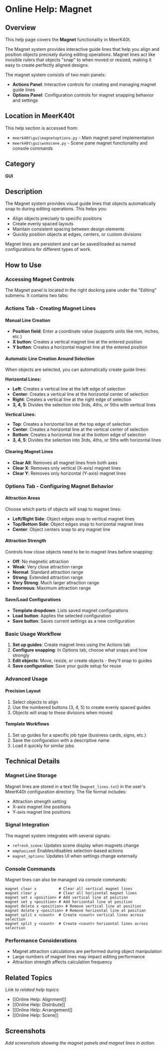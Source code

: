 # Online Help: Magnet

## Overview

This help page covers the **Magnet** functionality in MeerK40t.

The Magnet system provides interactive guide lines that help you align and position objects precisely during editing operations. Magnet lines act like invisible rulers that objects "snap" to when moved or resized, making it easy to create perfectly aligned designs.

The magnet system consists of two main panels:
- **Actions Panel**: Interactive controls for creating and managing magnet guide lines
- **Options Panel**: Configuration controls for magnet snapping behavior and settings

## Location in MeerK40t

This help section is accessed from:
- `meerk40t\gui\magnetoptions.py` - Main magnet panel implementation
- `meerk40t\gui\wxmscene.py` - Scene pane magnet functionality and console commands

## Category

**GUI**

## Description

The Magnet system provides visual guide lines that objects automatically snap to during editing operations. This helps you:

- Align objects precisely to specific positions
- Create evenly spaced layouts
- Maintain consistent spacing between design elements
- Quickly position objects at edges, centers, or custom divisions

Magnet lines are persistent and can be saved/loaded as named configurations for different types of work.

## How to Use

### Accessing Magnet Controls

The Magnet panel is located in the right docking pane under the "Editing" submenu. It contains two tabs:

### Actions Tab - Creating Magnet Lines

#### Manual Line Creation
- **Position field**: Enter a coordinate value (supports units like mm, inches, etc.)
- **X button**: Creates a vertical magnet line at the entered position
- **Y button**: Creates a horizontal magnet line at the entered position

#### Automatic Line Creation Around Selection
When objects are selected, you can automatically create guide lines:

**Horizontal Lines:**
- **Left**: Creates a vertical line at the left edge of selection
- **Center**: Creates a vertical line at the horizontal center of selection
- **Right**: Creates a vertical line at the right edge of selection
- **3, 4, 5**: Divides the selection into 3rds, 4ths, or 5ths with vertical lines

**Vertical Lines:**
- **Top**: Creates a horizontal line at the top edge of selection
- **Center**: Creates a horizontal line at the vertical center of selection
- **Bottom**: Creates a horizontal line at the bottom edge of selection
- **3, 4, 5**: Divides the selection into 3rds, 4ths, or 5ths with horizontal lines

#### Clearing Magnet Lines
- **Clear All**: Removes all magnet lines from both axes
- **Clear X**: Removes only vertical (X-axis) magnet lines
- **Clear Y**: Removes only horizontal (Y-axis) magnet lines

### Options Tab - Configuring Magnet Behavior

#### Attraction Areas
Choose which parts of objects will snap to magnet lines:
- **Left/Right Side**: Object edges snap to vertical magnet lines
- **Top/Bottom Side**: Object edges snap to horizontal magnet lines
- **Center**: Object centers snap to any magnet line

#### Attraction Strength
Controls how close objects need to be to magnet lines before snapping:
- **Off**: No magnetic attraction
- **Weak**: Very close attraction range
- **Normal**: Standard attraction range
- **Strong**: Extended attraction range
- **Very Strong**: Much larger attraction range
- **Enormous**: Maximum attraction range

#### Save/Load Configurations
- **Template dropdown**: Lists saved magnet configurations
- **Load button**: Applies the selected configuration
- **Save button**: Saves current settings as a new configuration

### Basic Usage Workflow

1. **Set up guides**: Create magnet lines using the Actions tab
2. **Configure snapping**: In Options tab, choose what snaps and how strongly
3. **Edit objects**: Move, resize, or create objects - they'll snap to guides
4. **Save configuration**: Save your guide setup for reuse

### Advanced Usage

#### Precision Layout
1. Select objects to align
2. Use the numbered buttons (3, 4, 5) to create evenly spaced guides
3. Objects will snap to these divisions when moved

#### Template Workflows
1. Set up guides for a specific job type (business cards, signs, etc.)
2. Save the configuration with a descriptive name
3. Load it quickly for similar jobs

## Technical Details

### Magnet Line Storage
Magnet lines are stored in a text file (`magnet_lines.txt`) in the user's MeerK40t configuration directory. The file format includes:
- Attraction strength setting
- X-axis magnet line positions
- Y-axis magnet line positions

### Signal Integration
The magnet system integrates with several signals:
- `refresh_scene`: Updates scene display when magnets change
- `emphasized`: Enables/disables selection-based actions
- `magnet_options`: Updates UI when settings change externally

### Console Commands
Magnet lines can also be managed via console commands:

```
magnet clear x          # Clear all vertical magnet lines
magnet clear y          # Clear all horizontal magnet lines
magnet set x <position> # Add vertical line at position
magnet set y <position> # Add horizontal line at position
magnet delete x <position> # Remove vertical line at position
magnet delete y <position> # Remove horizontal line at position
magnet split x <count>  # Create <count> vertical lines across selection
magnet split y <count>  # Create <count> horizontal lines across selection
```

### Performance Considerations
- Magnet attraction calculations are performed during object manipulation
- Large numbers of magnet lines may impact editing performance
- Attraction strength affects calculation frequency

## Related Topics

*Link to related help topics:*

- [[Online Help: Alignment]]
- [[Online Help: Distribute]]
- [[Online Help: Arrangement]]
- [[Online Help: Scene]]

## Screenshots

*Add screenshots showing the magnet panels and magnet lines in action.*
